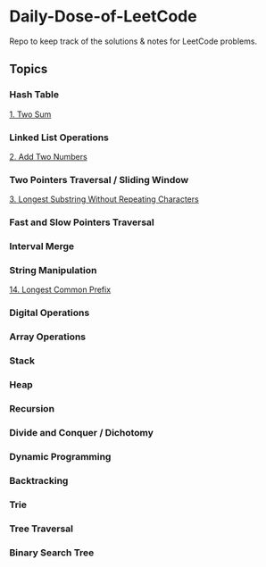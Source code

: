# Daily-Dose-of-LeetCode
Repo to keep track of the solutions &amp; notes for LeetCode problems.


## Topics

### Hash Table
[1. Two Sum](/Problems/Hash_Table/Q1_Two_Sum)


### Linked List Operations
[2. Add Two Numbers](/Problems/Linked_List/2_Add_Two_Numbers)

### Two Pointers Traversal / Sliding Window
[3. Longest Substring Without Repeating Characters](/Problems/Sliding_Window/3_Longest_Substring_Without_Repeating_Characters)

### Fast and Slow Pointers Traversal

### Interval Merge


### String Manipulation

[14. Longest Common Prefix](/Problems/String_Manipulation/14_Longest_Common_Prefix)

### Digital Operations

### Array Operations

### Stack

### Heap

### Recursion

### Divide and Conquer / Dichotomy

### Dynamic Programming

### Backtracking

### Trie

### Tree Traversal

### Binary Search Tree
